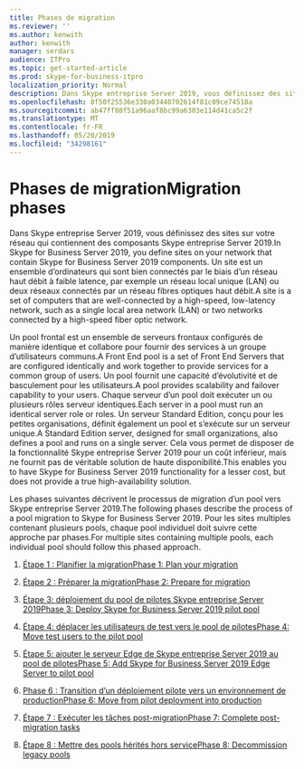 ```yaml
---
title: Phases de migration
ms.reviewer: ''
ms.author: kenwith
author: kenwith
manager: serdars
audience: ITPro
ms.topic: get-started-article
ms.prod: skype-for-business-itpro
localization_priority: Normal
description: Dans Skype entreprise Server 2019, vous définissez des sites sur votre réseau qui contiennent des composants Skype entreprise Server 2019. Un site est un ensemble d’ordinateurs qui sont bien connectés par le biais d’un réseau haut débit à faible latence, par exemple un réseau local unique (LAN) ou deux réseaux connectés par un réseau fibres optiques haut débit.
ms.openlocfilehash: 8f50f25536e330a03440702614f81c09ce74518a
ms.sourcegitcommit: ab47ff88f51a96aaf8bc99a6303e114d41ca5c2f
ms.translationtype: MT
ms.contentlocale: fr-FR
ms.lasthandoff: 05/20/2019
ms.locfileid: "34298161"
---
```

# <a name="migration-phases"></a><span data-ttu-id="a5f12-104">Phases de migration</span><span class="sxs-lookup"><span data-stu-id="a5f12-104">Migration phases</span></span>

<span data-ttu-id="a5f12-105">Dans Skype entreprise Server 2019, vous définissez des sites sur votre réseau qui contiennent des composants Skype entreprise Server 2019.</span><span class="sxs-lookup"><span data-stu-id="a5f12-105">In Skype for Business Server 2019, you define sites on your network that contain Skype for Business Server 2019 components.</span></span> <span data-ttu-id="a5f12-106">Un site est un ensemble d’ordinateurs qui sont bien connectés par le biais d’un réseau haut débit à faible latence, par exemple un réseau local unique (LAN) ou deux réseaux connectés par un réseau fibres optiques haut débit.</span><span class="sxs-lookup"><span data-stu-id="a5f12-106">A site is a set of computers that are well-connected by a high-speed, low-latency network, such as a single local area network (LAN) or two networks connected by a high-speed fiber optic network.</span></span> 
  
<span data-ttu-id="a5f12-107">Un pool frontal est un ensemble de serveurs frontaux configurés de manière identique et collabore pour fournir des services à un groupe d’utilisateurs communs.</span><span class="sxs-lookup"><span data-stu-id="a5f12-107">A Front End pool is a set of Front End Servers that are configured identically and work together to provide services for a common group of users.</span></span> <span data-ttu-id="a5f12-108">Un pool fournit une capacité d’évolutivité et de basculement pour les utilisateurs.</span><span class="sxs-lookup"><span data-stu-id="a5f12-108">A pool provides scalability and failover capability to your users.</span></span> <span data-ttu-id="a5f12-109">Chaque serveur d’un pool doit exécuter un ou plusieurs rôles serveur identiques.</span><span class="sxs-lookup"><span data-stu-id="a5f12-109">Each server in a pool must run an identical server role or roles.</span></span> <span data-ttu-id="a5f12-110">Un serveur Standard Edition, conçu pour les petites organisations, définit également un pool et s’exécute sur un serveur unique.</span><span class="sxs-lookup"><span data-stu-id="a5f12-110">A Standard Edition server, designed for small organizations, also defines a pool and runs on a single server.</span></span> <span data-ttu-id="a5f12-111">Cela vous permet de disposer de la fonctionnalité Skype entreprise Server 2019 pour un coût inférieur, mais ne fournit pas de véritable solution de haute disponibilité.</span><span class="sxs-lookup"><span data-stu-id="a5f12-111">This enables you to have Skype for Business Server 2019 functionality for a lesser cost, but does not provide a true high-availability solution.</span></span> 
  
<span data-ttu-id="a5f12-112">Les phases suivantes décrivent le processus de migration d’un pool vers Skype entreprise Server 2019.</span><span class="sxs-lookup"><span data-stu-id="a5f12-112">The following phases describe the process of a pool migration to Skype for Business Server 2019.</span></span> <span data-ttu-id="a5f12-113">Pour les sites multiples contenant plusieurs pools, chaque pool individuel doit suivre cette approche par phases.</span><span class="sxs-lookup"><span data-stu-id="a5f12-113">For multiple sites containing multiple pools, each individual pool should follow this phased approach.</span></span>
  
1. [<span data-ttu-id="a5f12-114">Étape 1 : Planifier la migration</span><span class="sxs-lookup"><span data-stu-id="a5f12-114">Phase 1: Plan your migration</span></span>](phase-1-plan-your-migration.md)
    
2. [<span data-ttu-id="a5f12-115">Étape 2 : Préparer la migration</span><span class="sxs-lookup"><span data-stu-id="a5f12-115">Phase 2: Prepare for migration</span></span>](phase-2-prepare-for-migration.md)
    
3. [<span data-ttu-id="a5f12-116">Étape 3: déploiement du pool de pilotes Skype entreprise Server 2019</span><span class="sxs-lookup"><span data-stu-id="a5f12-116">Phase 3: Deploy Skype for Business Server 2019 pilot pool</span></span>](phase-3-deploy-pilot-pool.md)
    
4. [<span data-ttu-id="a5f12-117">Étape 4: déplacer les utilisateurs de test vers le pool de pilotes</span><span class="sxs-lookup"><span data-stu-id="a5f12-117">Phase 4: Move test users to the pilot pool</span></span>](phase-4-move-test-users-to-the-pilot-pool.md)
    
5. [<span data-ttu-id="a5f12-118">Étape 5: ajouter le serveur Edge de Skype entreprise Server 2019 au pool de pilotes</span><span class="sxs-lookup"><span data-stu-id="a5f12-118">Phase 5: Add Skype for Business Server 2019 Edge Server to pilot pool</span></span>](phase-5-add-edge-server-to-pilot-pool.md)
    
6. [<span data-ttu-id="a5f12-119">Phase 6 : Transition d’un déploiement pilote vers un environnement de production</span><span class="sxs-lookup"><span data-stu-id="a5f12-119">Phase 6: Move from pilot deployment into production</span></span>](phase-6-move-from-pilot-deployment-into-production.md)
    
7. [<span data-ttu-id="a5f12-120">Étape 7 : Exécuter les tâches post-migration</span><span class="sxs-lookup"><span data-stu-id="a5f12-120">Phase 7: Complete post-migration tasks</span></span>](phase-7-complete-post-migration-tasks.md)
    
8. [<span data-ttu-id="a5f12-121">Étape 8 : Mettre des pools hérités hors service</span><span class="sxs-lookup"><span data-stu-id="a5f12-121">Phase 8: Decommission legacy pools</span></span>](phase-8-decommission-legacy-pools.md)
    

